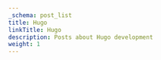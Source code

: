 ```yaml
---
_schema: post_list
title: Hugo
linkTitle: Hugo
description: Posts about Hugo development
weight: 1
---
```

